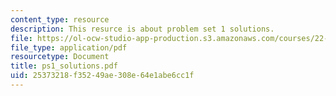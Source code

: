 ```yaml
---
content_type: resource
description: This resurce is about problem set 1 solutions.
file: https://ol-ocw-studio-app-production.s3.amazonaws.com/courses/22-101-applied-nuclear-physics-fall-2006/25373218f35249ae308e64e1abe6cc1f_ps1_solutions.pdf
file_type: application/pdf
resourcetype: Document
title: ps1_solutions.pdf
uid: 25373218-f352-49ae-308e-64e1abe6cc1f
---
```

